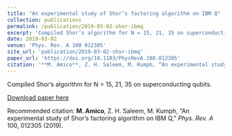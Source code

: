 ```yaml
---
title: "An experimental study of Shor’s factoring algorithm on IBM Q"
collection: publications
permalink: /publication/2019-03-02-shor-ibmq
excerpt: 'Compiled Shor’s algorithm for N = 15, 21, 35 on superconducting qubits.'
date: 2019-03-02
venue: 'Phys. Rev. A 100 012305'
site_url: 'publication/2019-03-02-shor-ibmq'
paper_url: 'https://doi.org/10.1103/PhysRevA.100.012305'
citation: '**M. Amico**, Z. H. Saleem, M. Kumph, “An experimental study of Shor’s factoring algorithm on IBM Q,” *Phys. Rev. A* 100, 012305 (2019).'
---
```

Compiled Shor’s algorithm for N = 15, 21, 35 on superconducting qubits.

[Download paper here](https://doi.org/10.1103/PhysRevA.100.012305)

Recommended citation: **M. Amico**, Z. H. Saleem, M. Kumph, “An experimental study of Shor’s factoring algorithm on IBM Q,” *Phys. Rev. A* 100, 012305 (2019).